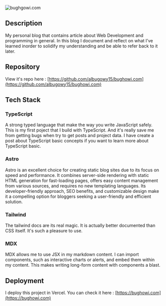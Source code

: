 ![bughgowi.com](https://user-images.githubusercontent.com/49820990/213904001-0767e3b5-0fed-4ce1-9eb9-3f68e4f84072.png)

## Description

My personal blog that contains article about Web Development and programming in general. In this blog I document and reflect on what I’ve learned inorder to solidify my understanding and be able to refer back to it later.

## Repository

View it's repo here : [https://github.com/albugowy15/bughowi.com](https://github.com/albugowy15/bughowi.com)

## Tech Stack

### TypeScript

A strong typed language that make the way you write JavaScript safely. This is my first poject that I build with TypeScript. And it's really save me from getting bugs when try to get posts and project data. I have create a post about TypeScript basic concepts if you want to learn more about TypeScript basic.

### Astro

Astro is an excellent choice for creating static blog sites due to its focus on speed and performance. It combines server-side rendering with static HTML generation for fast-loading pages, offers easy content management from various sources, and requires no new templating languages. Its developer-friendly approach, SEO benefits, and customizable design make it a compelling option for bloggers seeking a user-friendly and efficient solution.

### Tailwind

The tailwind docs are its real magic. It is actually better documented than CSS itself. It's such a pleasure to use.

### MDX

MDX allows me to use JSX in my markdown content. I can import components, such as interactive charts or alerts, and embed them within my content. This makes writing long-form content with components a blast.

## Deployment

I deploy this project in Vercel. You can check it here : [https://bughowi.com](https://bughowi.com)
